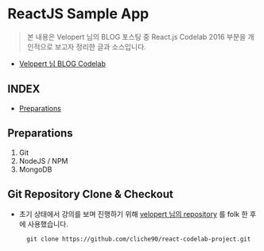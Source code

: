 # ReactJS Sample App

> 본 내용은 Velopert 님의 BLOG 포스팅 중 React.js Codelab 2016 부분을 개인적으로 보고자 정리한 글과 소스입니다.

- [Velopert 님 BLOG Codelab](https://velopert.com/1980)

## INDEX
- [Preparations](https://github.com/cliche90/reactjs_sample#preparations)

## Preparations
1. Git
2. NodeJS / NPM
3. MongoDB

## Git Repository Clone & Checkout

- 초기 상태에서 강의를 보며 진행하기 위해 [velopert 님의 repository](https://github.com/velopert/react-codelab-project.git) 를 folk 한 후에 사용했습니다.

        git clone https://github.com/cliche90/react-codelab-project.git
